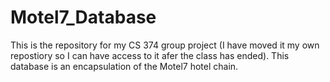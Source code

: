 # Motel7_Database

This is the repository for my CS 374 group project (I have moved it my own repostiory so I can have access to it afer the class has ended). This database is an encapsulation of the Motel7 hotel chain.
